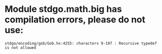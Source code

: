 # Module stdgo.math.big has compilation errors, please do not use:
```
stdgo/encoding/gob/Gob.hx:4255: characters 9-197 : Recursive typedef is not allowed

```

